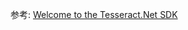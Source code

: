 ﻿参考: [Welcome to the Tesseract.Net SDK][1]













[1]:https://tesseract.patagames.com/help/html/baa0aa10-7805-4ae6-b6e9-9df777c4678c.htm